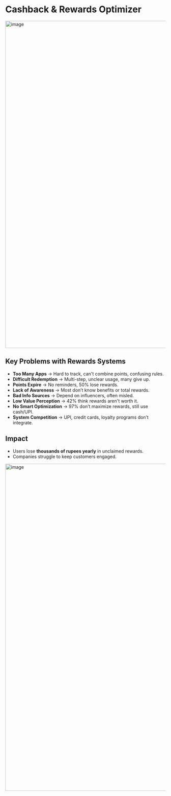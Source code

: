 # Cashback & Rewards Optimizer



<img width="1536" height="1024" alt="image" src="https://github.com/user-attachments/assets/a915b649-8219-4d3b-a2e7-7f7462497db6" />


## Key Problems with Rewards Systems

- **Too Many Apps** → Hard to track, can't combine points, confusing rules.  
- **Difficult Redemption** → Multi-step, unclear usage, many give up.  
- **Points Expire** → No reminders, 50% lose rewards.  
- **Lack of Awareness** → Most don’t know benefits or total rewards.  
- **Bad Info Sources** → Depend on influencers, often misled.  
- **Low Value Perception** → 42% think rewards aren't worth it.  
- **No Smart Optimization** → 97% don’t maximize rewards, still use cash/UPI.  
- **System Competition** → UPI, credit cards, loyalty programs don’t integrate.  

## Impact
- Users lose **thousands of rupees yearly** in unclaimed rewards.  
- Companies struggle to keep customers engaged.

<img width="1536" height="1024" alt="image" src="https://github.com/user-attachments/assets/1aeac90f-fb9a-4ff5-8c9c-63e0dfc45f20" />


